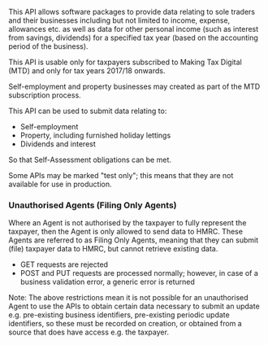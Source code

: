 This API allows software packages to provide data relating to sole traders and their businesses including but not limited to income, expense, allowances etc. as well as data for other personal income (such as interest from savings, dividends) for a specified tax year (based on the accounting period of the business).

This API is usable only for taxpayers subscribed to Making Tax Digital (MTD) and only for tax years 2017/18 onwards.

Self-employment and property businesses may created as part of the MTD subscription process.

This API can be used to submit data relating to:
* Self-employment
* Property, including furnished holiday lettings
* Dividends and interest

So that Self-Assessment obligations can be met.

Some APIs may be marked "test only"; this means that they are not available for use in production.

### Unauthorised Agents (Filing Only Agents) ###

Where an Agent is not authorised by the taxpayer to fully represent the taxpayer, then the Agent is only allowed to send data to HMRC. These Agents are referred to as Filing Only Agents, meaning that they can submit (file) taxpayer data to HMRC, but cannot retrieve existing data.

* GET requests are rejected
* POST and PUT requests are processed normally; however, in case of a business validation error, a generic error is returned

Note: The above restrictions mean it is not possible for an unauthorised Agent to use the APIs to obtain certain data necessary to submit an update e.g. pre-existing business identifiers, pre-existing periodic update identifiers, so these must be recorded on creation, or obtained from a source that does have access e.g. the taxpayer.
